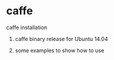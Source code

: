 # caffe
caffe installation

1. caffe binary release for Ubuntu 14.04 

2. some examples to show how to use
